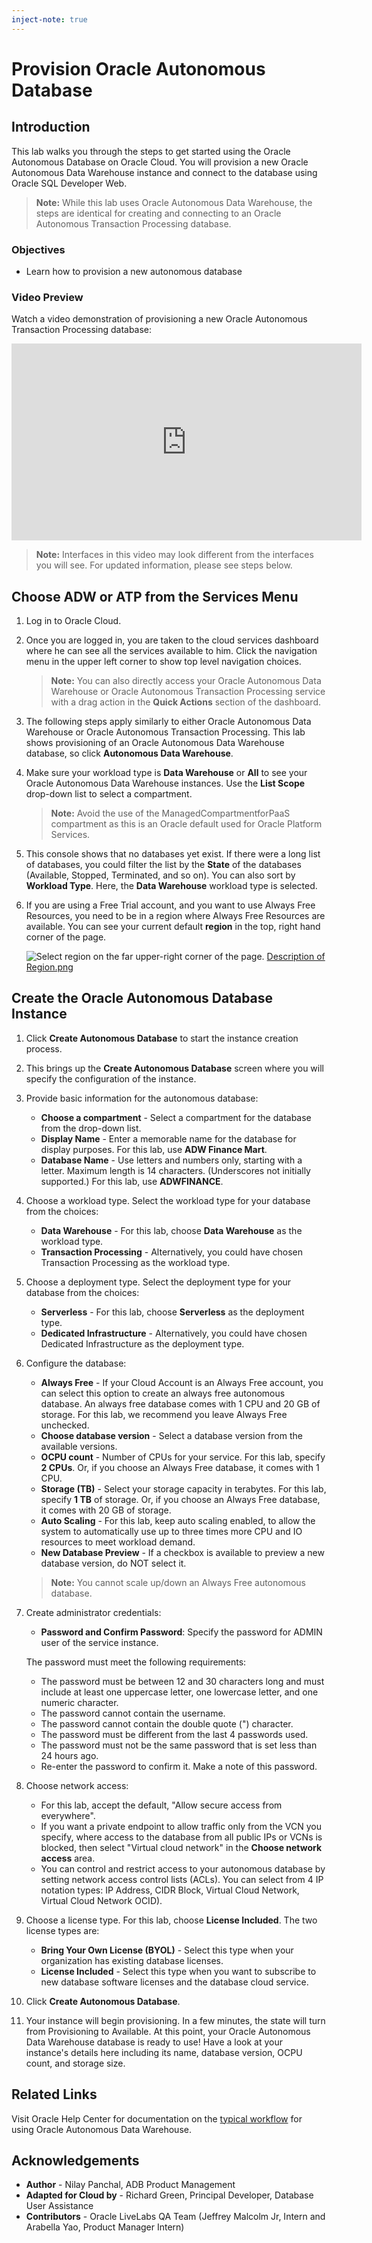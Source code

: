```yaml
---
inject-note: true
---
```

# Provision Oracle Autonomous Database

## Introduction

This lab walks you through the steps to get started using the Oracle Autonomous Database on Oracle Cloud. You will provision a new Oracle Autonomous Data Warehouse instance and connect to the database using Oracle SQL Developer Web.

> **Note:** While this lab uses Oracle Autonomous Data Warehouse, the steps are identical for creating and connecting to an Oracle Autonomous Transaction Processing database.

### Objectives

-   Learn how to provision a new autonomous database

### Video Preview

Watch a video demonstration of provisioning a new Oracle Autonomous Transaction Processing database: 

<iframe width="560" height="315" src="https://www.youtube.com/embed/Q6hxMaAPghI" frameborder="0" allow="accelerometer; autoplay; clipboard-write; encrypted-media; gyroscope; picture-in-picture" allowfullscreen></iframe>

> **Note:** Interfaces in this video may look different from the interfaces you will see. For updated information, please see steps below.

## Choose ADW or ATP from the Services Menu

1. Log in to Oracle Cloud.
2. Once you are logged in, you are taken to the cloud services dashboard where he can see all the services available to him. Click the navigation menu in the upper left corner to show top level navigation choices.

    > **Note:** You can also directly access your Oracle Autonomous Data Warehouse or Oracle Autonomous Transaction Processing service with a drag action in the __Quick Actions__ section of the dashboard.


3. The following steps apply similarly to either Oracle Autonomous Data Warehouse or Oracle Autonomous Transaction Processing. This lab shows provisioning of an Oracle Autonomous Data Warehouse database, so click **Autonomous Data Warehouse**.


4. Make sure your workload type is __Data Warehouse__ or __All__ to see your Oracle Autonomous Data Warehouse instances. Use the __List Scope__ drop-down list to select a compartment. 

     > **Note:** Avoid the use of the ManagedCompartmentforPaaS compartment as this is an Oracle default used for Oracle Platform Services.

5. This console shows that no databases yet exist. If there were a long list of databases, you could filter the list by the **State** of the databases (Available, Stopped, Terminated, and so on). You can also sort by __Workload Type__. Here, the __Data Warehouse__ workload type is selected.

6. If you are using a Free Trial account, and you want to use Always Free Resources, you need to be in a region where Always Free Resources are available. You can see your current default **region** in the top, right hand corner of the page.

    ![Select region on the far upper-right corner of the page.](./images/Region.png " ")
    [Description of Region.png](./files/regionDescrption.txt)

## Create the Oracle Autonomous Database Instance

1. Click **Create Autonomous Database** to start the instance creation process.


2.  This brings up the __Create Autonomous Database__ screen where you will specify the configuration of the instance.
3. Provide basic information for the autonomous database:

    - __Choose a compartment__ - Select a compartment for the database from the drop-down list.
    - __Display Name__ - Enter a memorable name for the database for display purposes. For this lab, use __ADW Finance Mart__.
    - __Database Name__ - Use letters and numbers only, starting with a letter. Maximum length is 14 characters. (Underscores not initially supported.) For this lab, use __ADWFINANCE__.

4. Choose a workload type. Select the workload type for your database from the choices:

    - __Data Warehouse__ - For this lab, choose __Data Warehouse__ as the workload type.
    - __Transaction Processing__ - Alternatively, you could have chosen Transaction Processing as the workload type.

5. Choose a deployment type. Select the deployment type for your database from the choices:

    - __Serverless__ - For this lab, choose __Serverless__ as the deployment type.
    - __Dedicated Infrastructure__ - Alternatively, you could have chosen Dedicated Infrastructure as the deployment type.

6. Configure the database:

    - __Always Free__ - If your Cloud Account is an Always Free account, you can select this option to create an always free autonomous database. An always free database comes with 1 CPU and 20 GB of storage. For this lab, we recommend you leave Always Free unchecked.
    - __Choose database version__ - Select a database version from the available versions.
    - __OCPU count__ - Number of CPUs for your service. For this lab, specify __2 CPUs__. Or, if you choose an Always Free database, it comes with 1 CPU.
    - __Storage (TB)__ - Select your storage capacity in terabytes. For this lab, specify __1 TB__ of storage. Or, if you choose an Always Free database, it comes with 20 GB of storage.
    - __Auto Scaling__ - For this lab, keep auto scaling enabled, to allow the system to automatically use up to three times more CPU and IO resources to meet workload demand.
    - __New Database Preview__ - If a checkbox is available to preview a new database version, do NOT select it.

     > **Note:** You cannot scale up/down an Always Free autonomous database.

7. Create administrator credentials:

    - **Password and Confirm Password**: Specify the password for ADMIN user of the service instance. 
    
    The password must meet the following requirements:
    - The password must be between 12 and 30 characters long and must include at least one uppercase letter, one lowercase letter, and one numeric character.
    - The password cannot contain the username.
    - The password cannot contain the double quote (") character.
    - The password must be different from the last 4 passwords used.
    - The password must not be the same password that is set less than 24 hours ago.
    - Re-enter the password to confirm it. Make a note of this password.

8. Choose network access:
    - For this lab, accept the default, "Allow secure access from everywhere".
    - If you want a private endpoint to allow traffic only from the VCN you specify, where access to the database from all public IPs or VCNs is blocked, then select "Virtual cloud network" in the **Choose network access** area.
    - You can control and restrict access to your autonomous database by setting network access control lists (ACLs). You can select from 4 IP notation types: IP Address, CIDR Block, Virtual Cloud Network, Virtual Cloud Network OCID).

9. Choose a license type. For this lab, choose __License Included__. The two license types are:

    - __Bring Your Own License (BYOL)__ - Select this type when your organization has existing database licenses.
    - __License Included__ - Select this type when you want to subscribe to new database software licenses and the database cloud service.

10. Click __Create Autonomous Database__.

11.  Your instance will begin provisioning. In a few minutes, the state will turn from Provisioning to Available. At this point, your Oracle Autonomous Data Warehouse database is ready to use! Have a look at your instance's details here including its name, database version, OCPU count, and storage size.

## Related Links

Visit Oracle Help Center for documentation on the [typical workflow](https://docs.oracle.com/en/cloud/paas/autonomous-data-warehouse-cloud/user/autonomous-workflow.html#GUID-5780368D-6D40-475C-8DEB-DBA14BA675C3) for using Oracle Autonomous Data Warehouse.

## Acknowledgements

- **Author** - Nilay Panchal, ADB Product Management
- **Adapted for Cloud by** - Richard Green, Principal Developer, Database User Assistance
- **Contributors** - Oracle LiveLabs QA Team (Jeffrey Malcolm Jr, Intern and Arabella Yao, Product Manager Intern)

